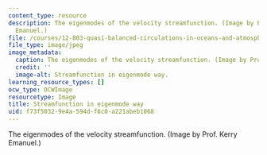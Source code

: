 ```yaml
---
content_type: resource
description: The eigenmodes of the velocity streamfunction. (Image by Prof. Kerry
  Emanuel.)
file: /courses/12-803-quasi-balanced-circulations-in-oceans-and-atmospheres-fall-2009/f73f50329e4a594df6c0a221abeb1068_12-803f09.jpg
file_type: image/jpeg
image_metadata:
  caption: The eigenmodes of the velocity streamfunction. (Image by Prof. Kerry Emanuel.)
  credit: ''
  image-alt: Streamfunction in eigenmode way.
learning_resource_types: []
ocw_type: OCWImage
resourcetype: Image
title: Streamfunction in eigenmode way
uid: f73f5032-9e4a-594d-f6c0-a221abeb1068
---
```

The eigenmodes of the velocity streamfunction. (Image by Prof. Kerry Emanuel.)

